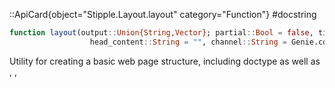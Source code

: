 

::ApiCard{object="Stipple.Layout.layout" category="Function"}
#docstring


```julia
function layout(output::Union{String,Vector}; partial::Bool = false, title::String = "", class::String = "", style::String = "",
                  head_content::String = "", channel::String = Genie.config.webchannels_default_route) :: String
```

Utility for creating a basic web page structure, including doctype as well as <HTML>, <HEAD>, <TITLE>, <META viewport>,   and <BODY> tags, together with the output content.

If `partial` is `true`, the page layout HTML elements are not returned.

**Examples**

```julia
julia> layout([
        span("Hello", @text(:greeting))
        ])
"<!DOCTYPE html>
<html><head><title></title><meta name="viewport" content="width=device-width, initial-scale=1, maximum-scale=1, user-scalable=no, minimal-ui" /></head><body class style><link href="https://fonts.googleapis.com/css?family=Material+Icons" rel="stylesheet" /><link href="https://fonts.googleapis.com/css2?family=Lato:ital,wght@0,400;0,700;0,900;1,400&display=swap" rel="stylesheet" /><link href="/css/stipple/stipplecore.css" rel="stylesheet" /><link href="/css/stipple/quasar.min.css" rel="stylesheet" /><span v-text='greeting'>Hello</span><script src="/js/channels.js?v=1.17.1"></script><script src="/js/underscore-min.js"></script><script src="/js/vue.js"></script><script src="/js/quasar.umd.min.js"></script>
<script src="/js/apexcharts.min.js"></script><script src="/js/vue-apexcharts.min.js"></script><script src="/js/stipplecore.js" defer></script><script src="/js/vue_filters.js" defer></script></body></html>"
```

```julia
julia> layout([
        span("Hello", @text(:greeting))
        ], partial = true)
"<link href="https://fonts.googleapis.com/css?family=Material+Icons" rel="stylesheet" /><link href="https://fonts.googleapis.com/css2?family=Lato:ital,wght@0,400;0,700;0,900;1,400&display=swap" rel="stylesheet" /><link href="/css/stipple/stipplecore.css" rel="stylesheet" /><link href="/css/stipple/quasar.min.css" rel="stylesheet" /><span v-text='greeting'>Hello</span><script src="/js/channels.js?v=1.17.1"></script><script src="/js/underscore-min.js"></script><script src="/js/vue.js"></script><script src="/js/quasar.umd.min.js"></script>
<script src="/js/apexcharts.min.js"></script><script src="/js/vue-apexcharts.min.js"></script><script src="/js/stipplecore.js" defer></script><script src="/js/vue_filters.js" defer></script>"
```

::
::ApiCard{object="Stipple.Layout.page" category="Function"}
#docstring


```julia
function page(elemid, args...; partial::Bool = false, title::String = "", class::String = "", style::String = "",
                channel::String = Genie.config.webchannels_default_route , head_content::String = "", kwargs...)
```

Generates the HTML code corresponding to an SPA (a single page application), defining the root element of the Vue app.

**Example**

```julia
julia> page(:elemid, [
        span("Hello", @text(:greeting))
        ])
"<!DOCTYPE html>
<html><head><title></title><meta name="viewport" content="width=device-width, initial-scale=1, maximum-scale=1, user-scalable=no, minimal-ui" /></head><body class style><link href="https://fonts.googleapis.com/css?family=Material+Icons" rel="stylesheet" /><link href="https://fonts.googleapis.com/css2?family=Lato:ital,wght@0,400;0,700;0,900;1,400&display=swap" rel="stylesheet" /><link href="/css/stipple/stipplecore.css" rel="stylesheet" /><link href="/css/stipple/quasar.min.css" rel="stylesheet" /><div id=elemid><span v-text='greeting'>Hello</span></div><script src="/js/channels.js?v=1.17.1"></script><script src="/js/underscore-min.js"></script><script src="/js/vue.js"></script><script src="/js/quasar.umd.min.js"></script>
<script src="/js/apexcharts.min.js"></script><script src="/js/vue-apexcharts.min.js"></script><script src="/js/stipplecore.js" defer></script><script src="/js/vue_filters.js" defer></script></body></html>"
```

::
::ApiCard{object="Stipple.Layout.row" category="Function"}
#docstring


```julia
function row(args...; kwargs...)
```

Creates a `div` HTML element with a CSS class named `row`. This works with Stipple's core layout and with [Quasar's Flex Grid](https://quasar.dev/layout/grid/introduction-to-flexbox) to create the responsive CSS grid of the web page. The `row()` function creates rows which should include [`cell`](layout.md#Stipple.Layout.cell)s.

**Example**

```julia
julia> row(span("Hello"))
"<div class="row"><span>Hello</span></div>"
```

::
::ApiCard{object="Stipple.Layout.cell" category="Function"}
#docstring


```julia
function cell(args...; size::Int=0, xs::Int=0, sm::Int=0, md::Int=0, lg::Int=0, xl::Int=0, kwargs...)
```

Creates a `div` HTML element with Quasar flex grid CSS class named `col`. If size is specified, the class `col-$size` is added instead. [Quasar's Flex Grid](https://quasar.dev/layout/grid/introduction-to-flexbox) supports the following values for size arguments:

  * Integer values between `0` and `12`; `0` means no specification
  * AbStractString values `"1"` - `"12"`, `""` or `"auto"`; `""` means no specification, `"auto"` means height/width from content

If tag classes (`xs`, `sm`, `md`, `lg`, `xl`) are specified, the respective classes `col-$tag-$md` are added, e.g. `col-sm-6`. The cells should be included within [`row`](layout.md#Stipple.Layout.row)s or [`column`]()s.

Moreover, cells are of the class `st-col`, which is controlled by the Stipple theme.

**Example**

```julia
julia> row(cell(size = 2, md = 6, sm = 12, span("Hello")))
"<div class="row"><div class="st-col col-2 col-sm-12 col-md-6"><span>Hello</span></div></div>"
```

::
::ApiCard{object="Stipple.Layout.theme" category="Function"}
#docstring


```julia
function theme() :: String
```

Provides theming support for Stipple apps and pages. It includes Stipple's default CSS files and additional elements,   in the form of HTML tags, can be injected by pushing to the `Stipple.Layout.THEMES` collection.

**Example**

```julia
julia> theme()
"<link href="https://fonts.googleapis.com/css?family=Material+Icons" rel="stylesheet" /><link href="https://fonts.googleapis.com/css2?family=Lato:ital,wght@0,400;0,700;0,900;1,400&display=swap" rel="stylesheet" /><link href="/css/stipple/stipplecore.css" rel="stylesheet" />"

julia> StippleUI.theme()
"<link href="/css/stipple/quasar.min.css" rel="stylesheet" />"

julia> push!(Stipple.Layout.THEMES, StippleUI.theme)
```

::
